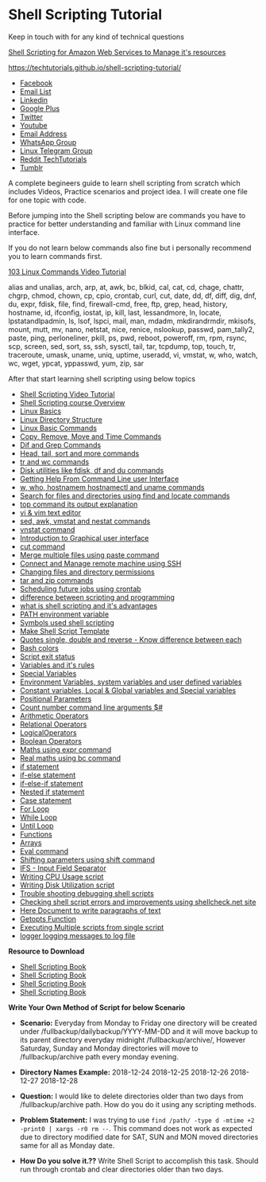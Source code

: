 # Shell Scripting Tutorial

Keep in touch with for any kind of technical questions 

[Shell Scripting for Amazon Web Services to Manage it's resources](https://github.com/techtutorials/shell-scripting-tutorial/tree/FOTV/AWS)

https://techtutorials.github.io/shell-scripting-tutorial/

* [Facebook](https://www.facebook.com/Linuxarkit/)
* [Email List](https://feedburner.google.com/fb/a/mailverify?uri=arkit)
* [Linkedin](https://in.linkedin.com/in/ravi-kumar-94530121)
* [Google Plus](https://plus.google.com/u/0/+RedhatEnterpriseLinuxStepbyStepGuide/posts)
* [Twitter](https://twitter.com/aravikumar48)
* [Youtube](https://www.youtube.com/Techarkit?sub_confirmation=1)
* [Email Address](aravikumar48@gmail.com)
* [WhatsApp Group](http://bit.ly/wappg)
* [Linux Telegram Group](http://bit.ly/linux-telegram)
* [Reddit TechTutorials](http://bit.ly/redditark)
* [Tumblr](https://www.tumblr.com/blog/aravikumar48)

A complete begineers guide to learn shell scripting from scratch which includes Videos, Practice scenarios and project idea. I will create one file for one topic with code.

Before jumping into the Shell scripting below are commands you have to practice for better understanding and familiar with Linux command line interface. 

If you do not learn below commands also fine but i personally recommend you to learn commands first.

[103 Linux Commands Video Tutorial](https://www.youtube.com/watch?v=VG-MMju9RhQ&list=PLHyfPDPl-JDX_dfDEpsvglu4x3h1RjPkz)

alias and unalias, arch, arp, at, awk, bc, blkid, cal, cat, cd, chage, chattr, chgrp, chmod, chown, cp, cpio, crontab, curl, cut, date, dd, df, diff, dig, dnf, du, expr, fdisk, file, find, firewall-cmd, free, ftp, grep, head, history, hostname, id, ifconfig, iostat, ip, kill, last, lessandmore, ln, locate, lpstatandlpadmin, ls, lsof, lspci, mail, man, mdadm, mkdirandrmdir, mkisofs, mount, mutt, mv, nano, netstat, nice, renice, nslookup, passwd, pam_tally2, paste, ping, perloneliner, pkill, ps, pwd, reboot, poweroff, rm, rpm, rsync, scp, screen, sed, sort, ss, ssh, sysctl, tail, tar, tcpdump, top, touch, tr, traceroute, umask, uname, uniq, uptime, useradd, vi, vmstat, w, who, watch, wc, wget, ypcat, yppasswd, yum, zip, sar

After that start learning shell scripting using below topics

- [Shell Scripting Video Tutorial](https://www.youtube.com/watch?v=7GNUzvjS_mE&list=PL8cE5Nxf6M6b8qW7CSMsdKbEsPdG9pWfu)
- [Shell Scripting course Overview](https://www.youtube.com/watch?v=7GNUzvjS_mE)
- [Linux Basics](https://www.youtube.com/watch?v=IFvMor-0eFM)
- [Linux Directory Structure](https://www.youtube.com/watch?v=rVxpe1_lNFE)
- [Linux Basic Commands](https://www.youtube.com/watch?v=yYC8aaQ3eZA)
- [Copy, Remove, Move and Time Commands](https://www.youtube.com/watch?v=G7XFreQkDB8)
- [Dif and Grep Commands](https://www.youtube.com/watch?v=RwcQ6JzTsmA)
- [Head, tail, sort and more commands](https://www.youtube.com/watch?v=OgV3qrPQulU)
- [tr and wc commands](https://www.youtube.com/watch?v=d40a5zFa8yI)
- [Disk utilities like fdisk, df and du commands](https://www.youtube.com/watch?v=vx1WZepOmKg)
- [Getting Help From Command Line user Interface](https://www.youtube.com/watch?v=GcYu-0IIJas)
- [w, who, hostnamem hostnamectl and uname commands](https://www.youtube.com/watch?v=7shAr5lp_Wc)
- [Search for files and directories using find and locate commands](https://www.youtube.com/watch?v=Rd6e-OrsHpo)
- [top command its output explanation](https://www.youtube.com/watch?v=UQ7rr4_47YY)
- [vi & vim text editor](https://www.youtube.com/watch?v=K3SUrcJ740Y)
- [sed, awk, vmstat and nestat commands](https://www.youtube.com/watch?v=4hJorSKg9E0)
- [vnstat command](https://www.youtube.com/watch?v=KlpE2Ok6Bxo)
- [Introduction to Graphical user interface](https://www.youtube.com/watch?v=Yck_xhz9ku0)
- [cut command](https://www.youtube.com/watch?v=kBZNJdw7RQQ)
- [Merge multiple files using paste command](https://www.youtube.com/watch?v=_Efd6PxhNq4)
- [Connect and Manage remote machine using SSH](https://www.youtube.com/watch?v=Dp9J7aktYDs)
- [Changing files and directory permissions](https://www.youtube.com/watch?v=NNAxqSyTsUI)
- [tar and zip commands](https://www.youtube.com/watch?v=lVQppyhgERA)
- [Scheduling future jobs using crontab](https://www.youtube.com/watch?v=OOOabNTnSwY)
- [difference between scripting and programming](https://www.youtube.com/watch?v=5UuTNosxNgI)
- [what is shell scripting and it's advantages](https://www.youtube.com/watch?v=m2DvuF_S4Ac)
- [PATH environment variable](https://www.youtube.com/watch?v=4TZyWegxzGY)
- [Symbols used shell scripting](https://www.youtube.com/watch?v=L8IxV7bvBHU)
- [Make Shell Script Template](https://www.youtube.com/watch?v=7KEQJ7jtkTg)
- [Quotes single, double and reverse - Know difference between each](https://www.youtube.com/watch?v=9_fhRI-dos4)
- [Bash colors](https://arkit.co.in/coloring-style-text-shell-scripting/)
- [Script exit status](https://arkit.co.in/shell-scripting-exit-status-shell-scripting-return-codes/)
- [Variables and it's rules](https://www.youtube.com/watch?v=839s_OtTqDA)
- [Special Variables](https://www.youtube.com/watch?v=PfxzX4XNYRE)
- [Environment Variables, system variables and user defined variables](https://www.youtube.com/watch?v=PfxzX4XNYRE)
- [Constant variables, Local & Global variables and Special variables](https://www.youtube.com/watch?v=839s_OtTqDA)
- [Positional Parameters](https://www.youtube.com/watch?v=PfxzX4XNYRE)
- [Count number command line arguments $#](https://www.youtube.com/watch?v=YizjrX9ph10)
- [Arithmetic Operators](https://www.youtube.com/watch?v=qxNQ_D8txPo)
- [Relational Operators](https://www.youtube.com/watch?v=U-u1wx5VeTU)
- [LogicalOperators](https://www.youtube.com/watch?v=m_F1FTKdUU4)
- [Boolean Operators](https://www.youtube.com/watch?v=U-u1wx5VeTU)
- [Maths using expr command](https://www.youtube.com/watch?v=qxNQ_D8txPo)
- [Real maths using bc command](https://www.youtube.com/watch?v=qxNQ_D8txPo)
- [if statement](https://www.youtube.com/watch?v=gncu9vzmILw)
- [if-else statement](https://www.youtube.com/watch?v=nDhbOeEQeNY)
- [if-else-if statement](https://www.youtube.com/watch?v=UJET-9cmaqU)
- [Nested if statement](https://www.youtube.com/watch?v=Kd1SJFnmj9k)
- [Case statement](https://www.youtube.com/watch?v=JJ7mAPU0KhI)
- [For Loop](https://www.youtube.com/watch?v=1fnAUUS4qg0)
- [While Loop](https://www.youtube.com/watch?v=nBMuVIRGpwY)
- [Until Loop](https://www.youtube.com/watch?v=zdk795qFgWk)
- [Functions](https://www.youtube.com/watch?v=jXv1otUXMG4)
- [Arrays](https://www.youtube.com/watch?v=2Fetj2V6rrM)
- [Eval command](https://www.youtube.com/watch?v=AjqBRGwLmLc&list=PL8cE5Nxf6M6b8qW7CSMsdKbEsPdG9pWfu&index=57&t=0s)
- [Shifting parameters using shift command](https://www.youtube.com/watch?v=48j0kxOFKZE)
- [IFS - Input Field Separator](https://www.youtube.com/watch?v=so8IRuhWjEM)
- [Writing CPU Usage script](https://www.youtube.com/watch?v=NQx43bY4lNo)
- [Writing Disk Utilization script](https://www.youtube.com/watch?v=yXhdDV13nrA)
- [Trouble shooting debugging shell scripts](https://www.youtube.com/watch?v=kgj-4_gmvi4)
- [Checking shell script errors and improvements using shellcheck.net site](https://www.youtube.com/watch?v=kgj-4_gmvi4)
- [Here Document to write paragraphs of text](https://www.youtube.com/watch?v=r9lb0ZxGFqE)
- [Getopts Function](https://www.youtube.com/watch?v=j-lEoC0DWI8)
- [Executing Multiple scripts from single script](https://youtu.be/hs-FK681D50)
- [logger logging messages to log file](https://youtu.be/_kMXvtn1RRQ)

**Resource to Download**

- [Shell Scripting Book](https://arkit-in.tradepub.com/free/w_wile48/)
- [Shell Scripting Book](https://arkit-in.tradepub.com/free/w_pack42/)
- [Shell Scripting Book](https://arkit-in.tradepub.com/free/w_advb01/)
- [Shell Scripting Book](https://arkit-in.tradepub.com/free/w_wile54/)

**Write Your Own Method of Script for below Scenario**

- **Scenario:** Everyday from Monday to Friday one directory will be created under /fullbackup/dailybackup/YYYY-MM-DD and it will move backup to its parent directory everyday midnight /fullbackup/archive/, However Saturday, Sunday and Monday directories will move to /fullbackup/archive path every monday evening.

- **Directory Names Example:** 2018-12-24 2018-12-25 2018-12-26 2018-12-27 2018-12-28

- **Question:** I would like to delete directories older than two days from /fullbackup/archive path. How do you do it using any scripting methods.

- **Problem Statement:** I was trying to use ```find /path/ -type d -mtime +2 -print0 | xargs -r0 rm --```. This command does not work as expected due to directory modified date for SAT, SUN and MON moved directories same for all as Monday date.

- **How Do you solve it.??** Write Shell Script to accomplish this task. Should run through crontab and clear directories older than two days.
